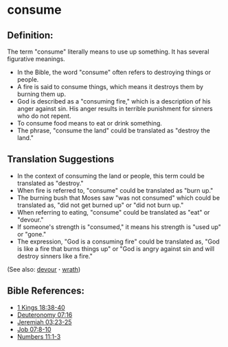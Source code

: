 # consume #

## Definition: ##

The term "consume" literally means to use up something. It has several figurative meanings.

* In the Bible, the word "consume" often refers to destroying things or people.
* A fire is said to consume things, which means it destroys them by burning them up.
* God is described as a "consuming fire," which is a description of his anger against sin. His anger results in terrible punishment for sinners who do not repent.
* To consume food means to eat or drink something.
* The phrase, "consume the land" could be translated as "destroy the land."

## Translation Suggestions ##

* In the context of consuming the land or people, this term could be translated as "destroy."
* When fire is referred to, "consume" could be translated as "burn up."
* The burning bush that Moses saw "was not consumed" which could be translated as, "did not get burned up" or "did not burn up."
* When referring to eating, "consume" could be translated as "eat" or "devour."
* If someone's strength is "consumed," it means his strength is "used up" or "gone."
* The expression, "God is a consuming fire" could be translated as, "God is like a fire that burns things up" or "God is angry against sin and will destroy sinners like a fire."

(See also: [devour](../other/devour.md) **·** [wrath](../kt/wrath.md))

## Bible References: ##

* [1 Kings 18:38-40](https://door43.org/en/bible/notes/1ki/18/38)
* [Deuteronomy 07:16](https://door43.org/en/bible/notes/deu/07/16)
* [Jeremiah 03:23-25](https://door43.org/en/bible/notes/jer/03/23)
* [Job 07:8-10](https://door43.org/en/bible/notes/job/07/08)
* [Numbers 11:1-3](https://door43.org/en/bible/notes/num/11/01)

